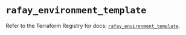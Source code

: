 # `rafay_environment_template`

Refer to the Terraform Registry for docs: [`rafay_environment_template`](https://registry.terraform.io/providers/rafaysystems/rafay/1.1.52/docs/resources/environment_template).
